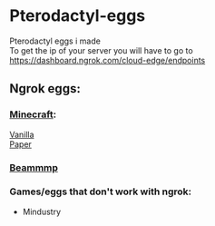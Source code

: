 # Pterodactyl-eggs
Pterodactyl eggs i made <br />
To get the ip of your server you will have to go to https://dashboard.ngrok.com/cloud-edge/endpoints

## Ngrok eggs:
### [Minecraft](https://github.com/Bertogim/pterodactyl-eggs/tree/main/Minecraft): 
[Vanilla](https://github.com/Bertogim/pterodactyl-eggs/blob/main/Minecraft/egg-vanilla-ngrok.json) <br />
[Paper](https://github.com/Bertogim/pterodactyl-eggs/blob/main/Minecraft/egg-paper-ngrok.json)

### [Beammmp](https://github.com/Bertogim/pterodactyl-eggs/blob/main/Beammp/egg-beam-mp-ngrok.json)

### Games/eggs that don't work with ngrok:
* Mindustry
